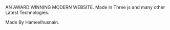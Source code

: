 AN AWARD WINNING MODERN WEBSITE.
Made in Three js and many other Latest Technologies.



Made By Hameelhusnain.
